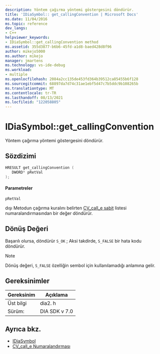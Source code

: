 ```yaml
---
description: Yöntem çağırma yöntemi göstergesini döndürür.
title: 'IDiaSymbol:: get_callingConvention | Microsoft Docs'
ms.date: 11/04/2016
ms.topic: reference
dev_langs:
- C++
helpviewer_keywords:
- IDiaSymbol::get_callingConvention method
ms.assetid: 355d3877-b6b6-45fd-a1d8-baed428d8f96
author: mikejo5000
ms.author: mikejo
manager: jmartens
ms.technology: vs-ide-debug
ms.workload:
- multiple
ms.openlocfilehash: 2084a2cc135de453fd364b39512ca85455b6f128
ms.sourcegitcommit: 68897da7d74c31ae1ebf5d47c7b5ddc9b108265b
ms.translationtype: MT
ms.contentlocale: tr-TR
ms.lasthandoff: 08/13/2021
ms.locfileid: "122058805"
---
```

# <a name="idiasymbolget_callingconvention"></a>IDiaSymbol::get_callingConvention
Yöntem çağırma yöntemi göstergesini döndürür.

## <a name="syntax"></a>Sözdizimi

```C++
HRESULT get_callingConvention ( 
   DWORD* pRetVal
);
```

#### <a name="parameters"></a>Parametreler
 `pRetVal`

dışı Metodun çağırma kuralını belirten [CV_call_e sabit](../../debugger/debug-interface-access/cv-call-e.md) listesi numaralandırmasından bir değer döndürür.

## <a name="return-value"></a>Dönüş Değeri
 Başarılı olursa, döndürür `S_OK` ; Aksi takdirde, `S_FALSE` bir hata kodu döndürür.

> [!NOTE]
> Dönüş değeri, `S_FALSE` özelliğin sembol için kullanılamadığı anlamına gelir.

## <a name="requirements"></a>Gereksinimler

|Gereksinim|Açıklama|
|-----------------|-----------------|
|Üst bilgi|dia2. h|
|Sürüm:|DIA SDK v 7.0|

## <a name="see-also"></a>Ayrıca bkz.
- [IDiaSymbol](../../debugger/debug-interface-access/idiasymbol.md)
- [CV_call_e Numaralandırması](../../debugger/debug-interface-access/cv-call-e.md)
